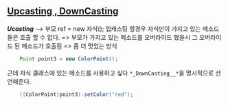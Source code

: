 ## [Upcasting , DownCasting](https://github.com/OJUDAM/java-study-maven/tree/master/chapter03/src/main/java/com/bit2020/paint)

___Ucasting___ --> 부모 ref = new 자식();
업캐스팅 할경우 자식만이 가지고 있는 메소드들은 호출 할 수 없다.
=> 부모가 가지고 있는 메소드를 오버라이드 했을시 그 오버라이드 된 메소드가 호출됨
=> 좀 더 멋있는 방식

```java	 
	Point point3 = new ColorPoint();
```

근데 자식 클래스에 있는 메소드를 사용하고 싶다
`*_DownCasting__*`을 명시적으로 선언해준다.

```java
	((ColorPoint)point3).setColor("red");
```

